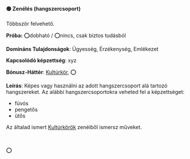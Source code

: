 #### 🟢 Zenélés (hangszercsoport)

Többször felvehető.

**Próba:** ⭕dobható / ⭕nincs, csak biztos tudásból

**Domináns Tulajdonságok**: Ügyesség, Érzékenység, Emlékezet

**Kapcsolódó képzettség**: xyz

**Bónusz-Háttér**:  [Kultúrkör](../042_bonusz_hatterek.md#-kult%C3%BArk%C3%B6r), ⭕

**Leírás**: Képes vagy használni az adott hangszercsoport alá tartozó hangszereket. Az alábbi hangszercsoportokra veheted fel a képzettséget:
- fúvós
- pengetős
- ütős

Az általad ismert [Kultúrkörök](../042_bonusz_hatterek.md#-kult%C3%BArk%C3%B6r) zenéiből ismersz műveket.

<br />

⭕
